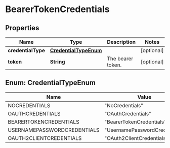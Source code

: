 
# BearerTokenCredentials

## Properties
Name | Type | Description | Notes
------------ | ------------- | ------------- | -------------
**credentialType** | [**CredentialTypeEnum**](#CredentialTypeEnum) |  |  [optional]
**token** | **String** | The bearer token. |  [optional]


<a name="CredentialTypeEnum"></a>
## Enum: CredentialTypeEnum
Name | Value
---- | -----
NOCREDENTIALS | &quot;NoCredentials&quot;
OAUTHCREDENTIALS | &quot;OAuthCredentials&quot;
BEARERTOKENCREDENTIALS | &quot;BearerTokenCredentials&quot;
USERNAMEPASSWORDCREDENTIALS | &quot;UsernamePasswordCredentials&quot;
OAUTH2CLIENTCREDENTIALS | &quot;OAuth2ClientCredentials&quot;



